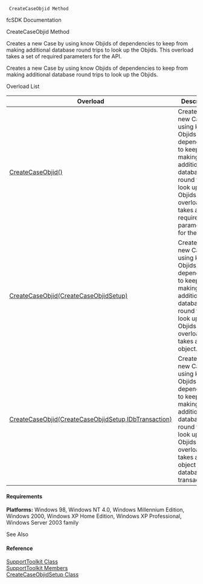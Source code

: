 ﻿     CreateCaseObjid Method                                                   

fcSDK Documentation

CreateCaseObjid Method

Creates a new Case by using know Objids of dependencies to keep from making additional database round trips to look up the Objids. This overload takes a set of required parameters for the API.

Creates a new Case by using know Objids of dependencies to keep from making additional database round trips to look up the Objids.

Overload List

| Overload | Description |
| --- | --- |
| [CreateCaseObjid()](FChoice.Toolkits.Clarify~FChoice.Toolkits.Clarify.Support.SupportToolkit~CreateCaseObjid().md) | Creates a new Case by using know Objids of dependencies to keep from making additional database round trips to look up the Objids. This overload takes a set of required parameters for the API.   |
| [CreateCaseObjid(CreateCaseObjidSetup)](FChoice.Toolkits.Clarify~FChoice.Toolkits.Clarify.Support.SupportToolkit~CreateCaseObjid(CreateCaseObjidSetup).md) | Creates a new Case by using know Objids of dependencies to keep from making additional database round trips to look up the Objids. This overload takes a setup object.   |
| [CreateCaseObjid(CreateCaseObjidSetup,IDbTransaction)](FChoice.Toolkits.Clarify~FChoice.Toolkits.Clarify.Support.SupportToolkit~CreateCaseObjid(CreateCaseObjidSetup,IDbTransaction).md) | Creates a new Case by using know Objids of dependencies to keep from making additional database round trips to look up the Objids. This overload takes a setup object and a database transaction.   |

#### Requirements

**Platforms:** Windows 98, Windows NT 4.0, Windows Millennium Edition, Windows 2000, Windows XP Home Edition, Windows XP Professional, Windows Server 2003 family

See Also

#### Reference

[SupportToolkit Class](FChoice.Toolkits.Clarify~FChoice.Toolkits.Clarify.Support.SupportToolkit.md)  
[SupportToolkit Members](FChoice.Toolkits.Clarify~FChoice.Toolkits.Clarify.Support.SupportToolkit_members.md)  
[CreateCaseObjidSetup Class](FChoice.Toolkits.Clarify~FChoice.Toolkits.Clarify.Support.CreateCaseObjidSetup.md)